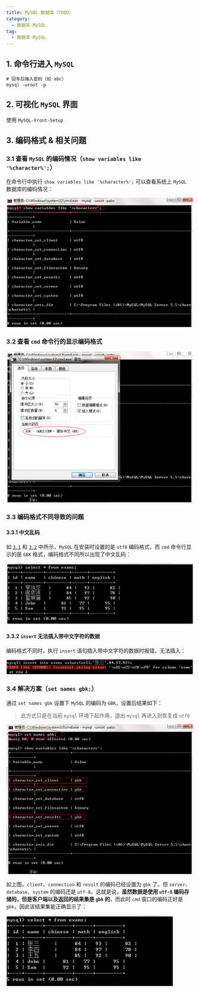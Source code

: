 ```yaml
---
title: MySQL 数据库（TODO）
category: 
  - 数据库-MySQL
tag:
  - 数据库-MySQL
---
```


## 1. 命令行进入 `MySQL`

```sql:no-line-numbers
# 回车后输入密码（如 abc）
mysql -uroot -p 
```

## 2. 可视化 `MySQL` 界面

使用 `MySQL-Front-Setup`

## 3. 编码格式 & 相关问题

### 3.1 查看 `MySQL` 的编码情况（`show variables like '%character%';`）

在命令行中执行 `show variables like '%character%';` 可以查看系统上 `MySQL` 数据库的编码情况：

![](./images/mysql/01.png)

### 3.2 查看 `cmd` 命令行的显示编码格式

![](./images/mysql/02.png)

### 3.3 编码格式不同导致的问题

#### 3.3.1 中文乱码

如 [`3.1`](#_3-1-查看-mysql-的编码情况-show-variables-like-character) 和 [`3.2`](#_3-2-查看-cmd-命令行的显示编码格式) 中所示，`MySQL` 在安装时设置的是 `utf8` 编码格式，而 `cmd` 命令行显示的是 `GBK` 格式，编码格式不同所以出现了中文乱码：

![](./images/mysql/03.png)

#### 3.3.2 `insert` 无法插入带中文字符的数据

编码格式不同时，执行 `insert` 语句插入带中文字符的数据时报错，无法插入：

![](./images/mysql/04.png)

### 3.4 解决方案（`set names gbk;`）

通过 `set names gbk` 设置下 `MySQL` 的编码为 `GBK`，设置后结果如下：

> 此方式只是在当前 `mysql` 环境下起作用，退出 `mysql` 再进入则恢复成 `utf8`

![](./images/mysql/05.png)

如上图，`client`、`connection` 和 `result` 的编码已经设置为 `gbk` 了。但 `server`、`database`、`system` 的编码还是 `utf-8`。这就是说，**虽然数据是使用 `utf-8` 编码存储的，但是客户端以及返回的结果集是 `gbk` 的**，而此时 `cmd` 窗口的编码正好是 `gbk`，因此该结果集能正确显示了：

![](./images/mysql/06.png)

